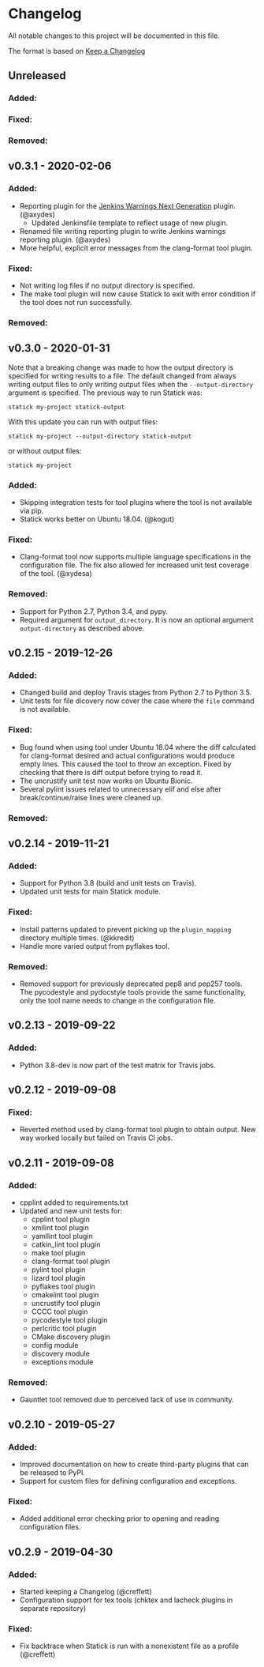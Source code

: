 # Changelog

All notable changes to this project will be documented in this file.

The format is based on [Keep a Changelog](https://keepachangelog.com/en/1.0.0/)

## Unreleased
### Added:

### Fixed:

### Removed:

## v0.3.1 - 2020-02-06
### Added:
  - Reporting plugin for the [Jenkins Warnings Next Generation](https://wiki.jenkins.io/display/JENKINS/Warnings+Next+Generation+Plugin) plugin. (@axydes)
    - Updated Jenkinsfile template to reflect usage of new plugin.
  - Renamed file writing reporting plugin to write Jenkins warnings reporting plugin. (@axydes)
  - More helpful, explicit error messages from the clang-format tool plugin.

### Fixed:
  - Not writing log files if no output directory is specified.
  - The make tool plugin will now cause Statick to exit with error condition if the tool does not run successfully.

### Removed:

## v0.3.0 - 2020-01-31

Note that a breaking change was made to how the output directory is specified for writing results to a file.
The default changed from always writing output files to only writing output files when the `--output-directory`
argument is specified.
The previous way to run Statick was:

```
statick my-project statick-output
```

With this update you can run with output files:

```
statick my-project --output-directory statick-output
```

or without output files:

```
statick my-project
```

### Added:
  - Skipping integration tests for tool plugins where the tool is not available via pip.
  - Statick works better on Ubuntu 18.04. (@kogut)

### Fixed:
  - Clang-format tool now supports multiple language specifications in the configuration file.
    The fix also allowed for increased unit test coverage of the tool. (@xydesa)

### Removed:
  - Support for Python 2.7, Python 3.4, and pypy.
  - Required argument for `output_directory`.
    It is now an optional argument `output-directory` as described above.

## v0.2.15 - 2019-12-26
### Added:
  - Changed build and deploy Travis stages from Python 2.7 to Python 3.5.
  - Unit tests for file dicovery now cover the case where the `file` command is not available.

### Fixed:
  - Bug found when using tool under Ubuntu 18.04 where the diff calculated for clang-format desired and actual
    configurations would produce empty lines.
    This caused the tool to throw an exception.
    Fixed by checking that there is diff output before trying to read it.
  - The uncrustify unit test now works on Ubuntu Bionic.
  - Several pylint issues related to unnecessary elif and else after break/continue/raise lines were cleaned up.

### Removed:

## v0.2.14 - 2019-11-21
### Added:
  - Support for Python 3.8 (build and unit tests on Travis).
  - Updated unit tests for main Statick module.

### Fixed:
  - Install patterns updated to prevent picking up the `plugin_mapping` directory multiple times. (@kkredit)
  - Handle more varied output from pyflakes tool.

### Removed:
  - Removed support for previously deprecated pep8 and pep257 tools.
    The pycodestyle and pydocstyle tools provide the same functionality, only the tool name needs to change in the configuration file.

## v0.2.13 - 2019-09-22
### Added:
  - Python 3.8-dev is now part of the test matrix for Travis jobs.

## v0.2.12 - 2019-09-08
### Fixed:
  - Reverted method used by clang-format tool plugin to obtain output.
    New way worked locally but failed on Travis CI jobs.

## v0.2.11 - 2019-09-08
### Added:
  - cpplint added to requirements.txt
  - Updated and new unit tests for:
      - cpplint tool plugin
      - xmllint tool plugin
      - yamllint tool plugin
      - catkin_lint tool plugin
      - make tool plugin
      - clang-format tool plugin
      - pylint tool plugin
      - lizard tool plugin
      - pyflakes tool plugin
      - cmakelint tool plugin
      - uncrustify tool plugin
      - CCCC tool plugin
      - pycodestyle tool plugin
      - perlcritic tool plugin
      - CMake discovery plugin
      - config module
      - discovery module
      - exceptions module

### Removed:
  - Gauntlet tool removed due to perceived lack of use in community.

## v0.2.10 - 2019-05-27
### Added:
  - Improved documentation on how to create third-party plugins that can be released to PyPI.
  - Support for custom files for defining configuration and exceptions.

### Fixed:
  - Added additional error checking prior to opening and reading configuration files.

## v0.2.9 - 2019-04-30
### Added:
  - Started keeping a Changelog (@creffett)
  - Configuration support for tex tools (chktex and lacheck plugins in separate repository)

### Fixed:
  - Fix backtrace when Statick is run with a nonexistent file as a profile (@creffett)
